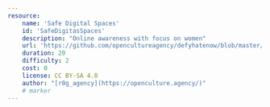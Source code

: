 ```yaml
---
resource:
    name: 'Safe Digital Spaces'
    id: 'SafeDigitasSpaces'      
    description: "Online awareness with focus on women"
    url: 'https://github.com/opencultureagency/defyhatenow/blob/master/CAMEROON/SocialMedia-FieldGuide/safe%20digital%20spaces.pdf'
    duration: 20
    difficulty: 2
    cost: 0 
    license: CC BY-SA 4.0
    author: "[r0g_agency](https://openculture.agency/)"
    # marker
---
```

